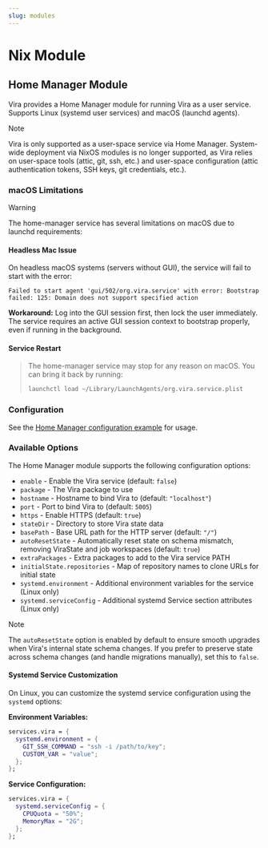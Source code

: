 ```yaml
---
slug: modules
---
```


# Nix Module

## Home Manager Module

Vira provides a Home Manager module for running Vira as a user service. Supports Linux (systemd user services) and macOS (launchd agents).

> [!note]
> Vira is only supported as a user-space service via Home Manager. System-wide deployment via NixOS modules is no longer supported, as Vira relies on user-space tools (attic, git, ssh, etc.) and user-space configuration (attic authentication tokens, SSH keys, git credentials, etc.).

### macOS Limitations

> [!warning]
> The home-manager service has several limitations on macOS due to launchd requirements:

#### Headless Mac Issue

On headless macOS systems (servers without GUI), the service will fail to start with the error:

```
Failed to start agent 'gui/502/org.vira.service' with error: Bootstrap failed: 125: Domain does not support specified action
```

**Workaround:** Log into the GUI session first, then lock the user immediately. The service requires an active GUI session context to bootstrap properly, even if running in the background.

#### Service Restart

> The home-manager service may stop for any reason on macOS. You can bring it back by running:
>
> ```sh
> launchctl load ~/Library/LaunchAgents/org.vira.service.plist
> ```

### Configuration

See the [Home Manager configuration example](https://github.com/juspay/vira/blob/main/nix/examples/home-manager/flake.nix) for usage.

### Available Options

The Home Manager module supports the following configuration options:

- `enable` - Enable the Vira service (default: `false`)
- `package` - The Vira package to use
- `hostname` - Hostname to bind Vira to (default: `"localhost"`)
- `port` - Port to bind Vira to (default: `5005`)
- `https` - Enable HTTPS (default: `true`)
- `stateDir` - Directory to store Vira state data
- `basePath` - Base URL path for the HTTP server (default: `"/"`)
- `autoResetState` - Automatically reset state on schema mismatch, removing ViraState and job workspaces (default: `true`)
- `extraPackages` - Extra packages to add to the Vira service PATH
- `initialState.repositories` - Map of repository names to clone URLs for initial state
- `systemd.environment` - Additional environment variables for the service (Linux only)
- `systemd.serviceConfig` - Additional systemd Service section attributes (Linux only)

> [!note]
> The `autoResetState` option is enabled by default to ensure smooth upgrades when Vira's internal state schema changes. If you prefer to preserve state across schema changes (and handle migrations manually), set this to `false`.

#### Systemd Service Customization

On Linux, you can customize the systemd service configuration using the `systemd` options:

**Environment Variables:**

```nix
services.vira = {
  systemd.environment = {
    GIT_SSH_COMMAND = "ssh -i /path/to/key";
    CUSTOM_VAR = "value";
  };
};
```

**Service Configuration:**

```nix
services.vira = {
  systemd.serviceConfig = {
    CPUQuota = "50%";
    MemoryMax = "2G";
  };
};
```
